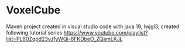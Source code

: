 # VoxelCube
Maven project created in visual studio code with java 19, lwjgl3, created following tutorial series https://www.youtube.com/playlist?list=PL80Zqpd23vJfyWQi-8FKDbeO_ZQamLKJL
